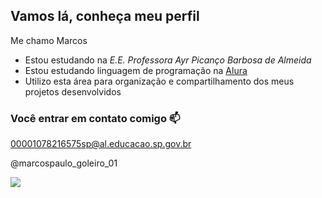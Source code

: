 ## Vamos lá, conheça meu perfil 

Me chamo Marcos

- Estou estudando na _E.E. Professora Ayr Picanço Barbosa de Almeida_
- Estou estudando linguagem de programação na [Alura](https://www.alura.com.br)
- Utilizo esta área para organização e compartilhamento dos meus projetos desenvolvidos

### Você entrar em contato comigo 📫

00001078216575sp@al.educacao.sp.gov.br

@marcospaulo_goleiro_01

![](https://media.tenor.com/pQD1OVTUYV4AAAAM/donald-duck-wink.gif)
